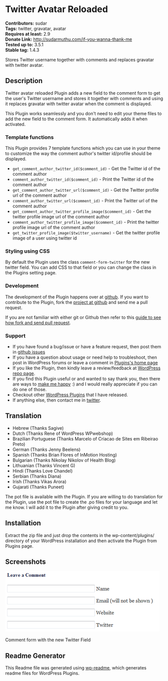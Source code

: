 # Twitter Avatar Reloaded #
**Contributors:** sudar   
**Tags:** twitter, gravatar, avatar  
**Requires at least:** 2.9  
**Donate Link:** http://sudarmuthu.com/if-you-wanna-thank-me  
**Tested up to:** 3.5.1  
**Stable tag:** 1.4.3  

Stores Twitter username together with comments and replaces gravatar with twitter avatar.

## Description ##

Twitter avatar reloaded Plugin adds a new field to the comment form to get the user's Twitter username and stores it together with comments and using it replaces gravatar with twitter avatar when the comment is displayed.

This Plugin works seamlessly and you don't need to edit your theme files to add the new field to the comment form. It automatically adds it when activated.

### Template functions

This Plugin provides 7 template functions which you can use in your theme to customize the way the comment author's twitter id/profile should be displayed.

*   `get_comment_author_twitter_id($comment_id)` - Get the Twitter id of the comment author
*   `comment_author_twitter_id($comment_id)` - Print the Twitter id of the comment author
*   `get_comment_author_twitter_url($comment_id)` - Get the Twitter profile url of the comment author
*   `comment_author_twitter_url($comment_id)` - Print the Twitter url of the comment author
*   `get_comment_author_twitter_profile_image($comment_id)` - Get the twitter profile image url of the comment author 
*   `comment_author_twitter_profile_image($comment_id)` - Print the twitter profile image url of the comment author 
*   `get_twitter_profile_image($twitter_username)` - Get the twitter profile image of a user using twitter id

### Styling using CSS

By default the Plugin uses the class `comment-form-twitter` for the new twitter field. You can add CSS to that field or you can change the class in the Plugins setting page.

### Development

The development of the Plugin happens over at [github][6]. If you want to contribute to the Plugin, fork the [project at github][6] and send me a pull request.

If you are not familiar with either git or Github then refer to this [guide to see how fork and send pull request](http://sudarmuthu.com/blog/contributing-to-project-hosted-in-github).

### Support

- If you have found a bug/issue or have a feature request, then post them in [github issues][7]
- If you have a question about usage or need help to troubleshoot, then post in WordPress forums or leave a comment in [Plugins's home page][1]
- If you like the Plugin, then kindly leave a review/feedback at [WordPress repo page][8].
- If you find this Plugin useful or and wanted to say thank you, then there are ways to [make me happy](http://sudarmuthu.com/if-you-wanna-thank-me) :) and I would really appreciate if you can do one of those.
- Checkout other [WordPress Plugins][5] that I have released.
- If anything else, then contact me in [twitter][3].

 [1]: http://sudarmuthu.com/wordpress/twitter-avatar-reloaded
 [3]: http://twitter.com/sudarmuthu
 [4]: http://sudarmuthu.com/blog
 [5]: http://sudarmuthu.com/wordpress
 [6]: https://github.com/sudar/twitter-avatar-reloaded
 [7]: https://github.com/sudar/twitter-avatar-reloaded/issues
 [8]: http://wordpress.org/extend/plugins/twitter-avatar-reloaded/

## Translation ##

*   Hebrew (Thanks Sagive)
*   Dutch (Thanks Rene of WordPress WPwebshop)
*   Brazilian Portuguese (Thanks Marcelo of Criacao de Sites em Ribeirao Preto)
*   German (Thanks Jenny Beelens)
*   Spanish (Thanks Brian Flores of InMotion Hosting)   
*   Bulgarian (Thanks Nikolay Nikolov of Health Blog)   
*   Lithuanian (Thanks Vincent G)
*   Hindi (Thanks Love Chandel)
*   Serbian (Thanks Diana)
*   Irish (Thanks Vikas Arora)
*   Gujarati (Thanks Puneet)

The pot file is available with the Plugin. If you are willing to do translation for the Plugin, use the pot file to create the .po files for your language and let me know. I will add it to the Plugin after giving credit to you.

## Installation ##

Extract the zip file and just drop the contents in the wp-content/plugins/ directory of your WordPress installation and then activate the Plugin from Plugins page.

## Screenshots ##

![](screenshot-1.png)

Comment form with the new Twitter Field

## Readme Generator ##

This Readme file was generated using <a href = "http://sudarmuthu.com/wordpress/wp-readme">wp-readme</a>, which generates readme files for WordPress Plugins.
